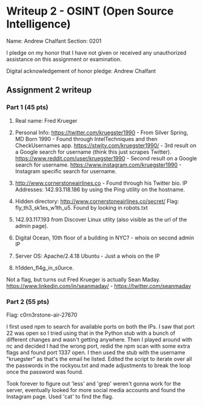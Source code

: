 Writeup 2 - OSINT (Open Source Intelligence)
======

Name: Andrew Chalfant
Section: 0201

I pledge on my honor that I have not given or received any unauthorized assistance on this assignment or examination.

Digital acknowledgement of honor pledge: Andrew Chalfant

## Assignment 2 writeup

### Part 1 (45 pts)

1. Real name: Fred Krueger

2. Personal Info: https://twitter.com/kruegster1990 - From Silver Spring, MD Born 1990 - Found through IntelTechniques and then CheckUsernames app. 
https://stwity.com/kruegster1990/ - 3rd result on a Google search for username (think this just scrapes Twitter). 
https://www.reddit.com/user/kruegster1990 - Second result on a Google search for username.
https://www.instagram.com/kruegster1990 - Instagram specific search for username. 
		
3. http://www.cornerstoneairlines.co - Found through his Twitter bio. IP Addresses: 142.93.118.186 by using the Ping utility on the hostname.

4. Hidden directory: http://www.cornerstoneairlines.co/secret/  Flag: fly_th3_sk1es_w1th_u5. Found by looking in robots.txt

5. 142.93.117.193 from Discover Linux utlity (also visible as the url of the admin page).

6. Digital Ocean, 10th floor of a building in NYC? - whois on second admin IP

7. Server OS: Apache/2.4.18 Ubuntu - Just a whois on the IP

8. h1dden_fl4g_in_s0urce.

Not a flag, but turns out Fred Krueger is actually Sean Maday. https://www.linkedin.com/in/seanmaday/ - https://twitter.com/seanmaday

### Part 2 (55 pts)
Flag: c0rn3rstone-air-27670

I first used npm to search for available ports on both the IPs. I saw that port 22 was open so I tried using that in the Python stub with a bunch of different changes and wasn't getting anywhere. Then I played around with nc and decided I had the wrong port, redid the npm scan with some extra flags and found port 1337 open. I then used the stub with the username "kruegster" as that's the email he listed. Edited the script to iterate over all the passwords in the rockyou.txt and made adjustments to break the loop once the password was found.

Took forever to figure out 'less' and 'grep' weren't gonna work for the server, eventually looked for more social media accounts and found the Instagram page. Used 'cat' to find the flag.

